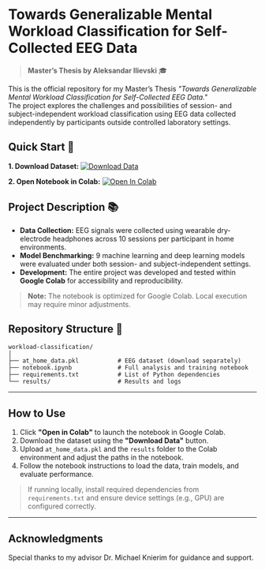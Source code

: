 
# Towards Generalizable Mental Workload Classification for Self-Collected EEG Data

> **Master’s Thesis by Aleksandar Ilievski** 🎓

This is the official repository for my Master’s Thesis *"Towards Generalizable Mental Workload Classification for Self-Collected EEG Data."*  
The project explores the challenges and possibilities of session- and subject-independent workload classification using EEG data collected independently by participants outside controlled laboratory settings.

## Quick Start 🚀

**1. Download Dataset:**  [![Download Data](https://img.shields.io/badge/Download-at_home_data.pkl-success?logo=google-drive&logoColor=white)](https://drive.google.com/uc?id=1HpaUvauJwK04ftqqrOAZWjscVMcefecp&export=download) 


**2. Open Notebook in Colab:**  [![Open In Colab](https://colab.research.google.com/assets/colab-badge.svg)](https://colab.research.google.com/github/AleksandarIlievski/workload-classification/blob/main/notebook.ipynb) 


## Project Description 📚

- **Data Collection:** EEG signals were collected using wearable dry-electrode headphones across 10 sessions per participant in home environments.
- **Model Benchmarking:** 9 machine learning and deep learning models were evaluated under both session- and subject-independent settings.
- **Development:** The entire project was developed and tested within **Google Colab** for accessibility and reproducibility.

> **Note:** The notebook is optimized for Google Colab. Local execution may require minor adjustments.


## Repository Structure 📁

```
workload-classification/
│
├── at_home_data.pkl           # EEG dataset (download separately)
├── notebook.ipynb             # Full analysis and training notebook
├── requirements.txt           # List of Python dependencies
└── results/                   # Results and logs
```

---

## How to Use

1. Click **"Open in Colab"** to launch the notebook in Google Colab.
2. Download the dataset using the **"Download Data"** button.
3. Upload `at_home_data.pkl` and the `results` folder to the Colab environment and adjust the paths in the notebook.
4. Follow the notebook instructions to load the data, train models, and evaluate performance.

> If running locally, install required dependencies from `requirements.txt` and ensure device settings (e.g., GPU) are configured correctly.

---

## Acknowledgments

Special thanks to my advisor Dr. Michael Knierim for guidance and support.
